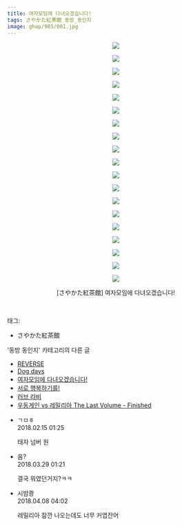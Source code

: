 ```yaml
---
title: 여자모임에 다녀오겠습니다!
tags: さやかた紅茶館 동방_동인지
image: ghap/985/001.jpg
---
```

<div class="article">
<p style="text-align: center; clear: none; float: none;"><img src="{{ site.nasurl }}/ghap/985/001.jpg"/></p>
<p style="text-align: center; clear: none; float: none;"><img src="{{ site.nasurl }}/ghap/985/002.jpg"/></p>
<p style="text-align: center; clear: none; float: none;"><img src="{{ site.nasurl }}/ghap/985/003.jpg"/></p>
<p style="text-align: center; clear: none; float: none;"><img src="{{ site.nasurl }}/ghap/985/004.jpg"/></p>
<p style="text-align: center; clear: none; float: none;"><img src="{{ site.nasurl }}/ghap/985/005.jpg"/></p>
<p style="text-align: center; clear: none; float: none;"><img src="{{ site.nasurl }}/ghap/985/006.jpg"/></p>
<p style="text-align: center; clear: none; float: none;"><img src="{{ site.nasurl }}/ghap/985/007.jpg"/></p>
<p style="text-align: center; clear: none; float: none;"><img src="{{ site.nasurl }}/ghap/985/008.jpg"/></p>
<p style="text-align: center; clear: none; float: none;"><img src="{{ site.nasurl }}/ghap/985/009.jpg"/></p>
<p style="text-align: center; clear: none; float: none;"><img src="{{ site.nasurl }}/ghap/985/010.jpg"/></p>
<p style="text-align: center; clear: none; float: none;"><img src="{{ site.nasurl }}/ghap/985/011.jpg"/></p>
<p style="text-align: center; clear: none; float: none;"><img src="{{ site.nasurl }}/ghap/985/012.jpg"/></p>
<p style="text-align: center; clear: none; float: none;"><img src="{{ site.nasurl }}/ghap/985/013.jpg"/></p>
<p style="text-align: center; clear: none; float: none;"><img src="{{ site.nasurl }}/ghap/985/014.jpg"/></p>
<p style="text-align: center; clear: none; float: none;"><img src="{{ site.nasurl }}/ghap/985/015.jpg"/></p>
<p style="text-align: center; clear: none; float: none;"><img src="{{ site.nasurl }}/ghap/985/016.jpg"/></p>
<p style="text-align: center; clear: none; float: none;"><img src="{{ site.nasurl }}/ghap/985/017.jpg"/></p>
<p style="text-align: center; clear: none; float: none;"><img src="{{ site.nasurl }}/ghap/985/018.jpg"/></p>
<p style="text-align: center; clear: none; float: none;"><img src="{{ site.nasurl }}/ghap/985/019.jpg"/></p>
<p style="text-align: center; clear: none; float: none;">[さやかた紅茶館] 여자모임에 다녀오겠습니다!</p>
<p><br/></p>
</div><div class="tagTrail">
<p>태그: </p>
<ul>
<li>さやかた紅茶館</li>
</ul>
</div><div class="another">
<p>'동방 동인지' 카테고리의 다른 글</p>
<ul>
<li><a href="/2016-07-21-ghap_987">REVERSE</a></li>
<li><a href="/2016-07-21-ghap_986">Dog days</a></li>
<li><a href="/2016-07-21-ghap_985">여자모임에 다녀오겠습니다!</a></li>
<li><a href="/2016-07-21-ghap_984">서로 행복하기를!</a></li>
<li><a href="/2016-07-21-ghap_983">러브 라비</a></li>
<li><a href="/2016-07-21-ghap_982">우동게인 vs 레밀리아 The Last Volume - Finished</a></li>
</ul>
</div><div class="cb_module cb_fluid">
<div class="cb_wrt cb_profile">
<div class="comment">
<ul>
<li class="cb_thumb_off" id="comment15199879">
<div class="cb_comment_area">
<div class="cb_info_area">
<div class="cb_section">
<span class="cb_nick_name">ㄱㅁㅎ</span>
</div>
<div class="cb_section">
<span class="cb_date">2018.02.15 01:25 </span>
</div>
</div>
<div class="cb_dsc_comment">
<p class="cb_dsc">
											태자 넘버 원
										</p>
</div>
</div></li>
<li class="cb_thumb_off" id="comment15229315">
<div class="cb_comment_area">
<div class="cb_info_area">
<div class="cb_section">
<span class="cb_nick_name">음?</span>
</div>
<div class="cb_section">
<span class="cb_date">2018.03.29 01:21 </span>
</div>
</div>
<div class="cb_dsc_comment">
<p class="cb_dsc">
											결국 뭐였던거지?ㅋㅋ
										</p>
</div>
</div></li>
<li class="cb_thumb_off" id="comment15235243">
<div class="cb_comment_area">
<div class="cb_info_area">
<div class="cb_section">
<span class="cb_nick_name">시밤쾅</span>
</div>
<div class="cb_section">
<span class="cb_date">2018.04.08 04:02 </span>
</div>
</div>
<div class="cb_dsc_comment">
<p class="cb_dsc">
											레밀리아 잠깐 나오는데도 너무 커엽잔어
										</p>
</div>
</div></li>
</ul>
</div>
</div><!-- commentList close -->
</div>